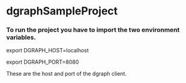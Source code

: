 # dgraphSampleProject
### To run the project you have to import the two environment variables.

export DGRAPH_HOST=localhost

export DGRAPH_PORT=8080

These are the host and port of the dgraph client.
